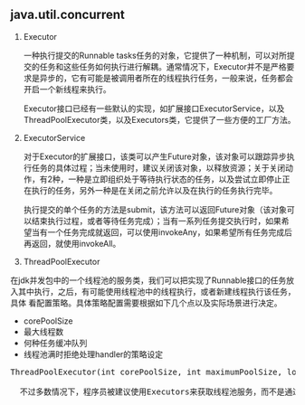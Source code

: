 ## java.util.concurrent

 1. Executor

 	一种执行提交的Runnable tasks任务的对象，它提供了一种机制，可以对所提交的任务和这些任务如何执行进行解耦。通常情况下，Executor并不是严格要求是异步的，它有可能是被调用者所在的线程执行任务，一般来说，任务都会开启一个新线程来执行。

 	Executor接口已经有一些默认的实现，如扩展接口ExecutorService，以及ThreadPoolExecutor类，以及Executors类，它提供了一些方便的工厂方法。

 2. ExecutorService

 	对于Executor的扩展接口，该类可以产生Future对象，该对象可以跟踪异步执行任务的具体过程；当未使用时，建议关闭该对象，以释放资源；关于关闭动作，有2种，一种是立即组织处于等待执行状态的任务，以及尝试立即停止正在执行的任务，另外一种是在关闭之前允许以及在执行的任务执行完毕。

 	执行提交的单个任务的方法是submit，该方法可以返回Future对象（该对象可以结束执行过程，或者等待任务完成）；当有一系列任务提交执行时，如果希望当有一个任务完成就返回，可以使用invokeAny，如果希望所有任务完成后再返回，就使用invokeAll。

 3. ThreadPoolExecutor

  在jdk并发包中的一个线程池的服务类，我们可以把实现了Runnable接口的任务放入其中执行，之后，有可能使用线程池中的线程执行，或者新建线程执行该任务，具体
  看配置策略。具体策略配置需要根据如下几个点以及实际场景进行决定。

  * corePoolSize
  * 最大线程数
  * 何种任务缓冲队列
  * 线程池满时拒绝处理handler的策略设定

  <pre>ThreadPoolExecutor(int corePoolSize, int maximumPoolSize, long keepAliveTime, TimeUnit unit, BlockingQueue<Runnable> workQueue, ThreadFactory threadFactory, RejectedExecutionHandler handler)

  不过多数情况下，程序员被建议使用Executors来获取线程池服务，而不是通过设定参数来指定使用ThreadPoolExecutor.
